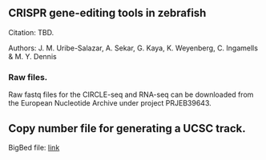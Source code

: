 ## CRISPR gene-editing tools in zebrafish

Citation: TBD. 

Authors: J. M. Uribe-Salazar, A. Sekar, G. Kaya, K. Weyenberg, C. Ingamells & M. Y. Dennis

### Raw files.

Raw fastq files for the CIRCLE-seq and RNA-seq can be downloaded from the European Nucleotide Archive under project PRJEB39643.

## Copy number file for generating a UCSC track.

BigBed file: [link](https://bioshare.bioinformatics.ucdavis.edu/bioshare/download/xngrx7xi6odnrjc/Drerio.depth.1000.bed.CN.bb)
